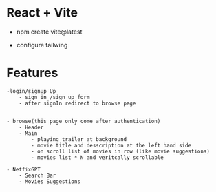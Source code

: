 # React + Vite

- npm create vite@latest

- configure tailwing



# Features
    -login/signup Up
        - sign in /sign up form
        - after signIn redirect to browse page


    - browse(this page only come after authentication)
        - Header
        - Main
            - playing trailer at background  
            - movie title and desscription at the left hand side
            - on scroll list of movies in row (like movie suggestions) 
            - movies list * N and veritcally scrollable

    - NetfixGPT
        - Search Bar
        - Movies Suggestions